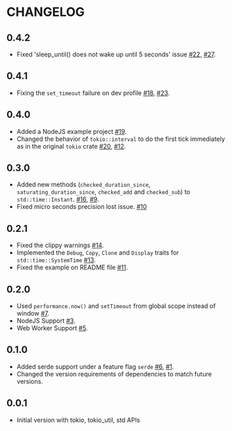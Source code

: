 # CHANGELOG

## 0.4.2

- Fixed 'sleep_until() does not wake up until 5 seconds' issue [#22](https://github.com/whizsid/wasmtimer-rs/issues/22), [#27](https://github.com/whizsid/wasmtimer-rs/pull/27).

## 0.4.1

- Fixing the `set_timeout` failure on dev profile [#18](https://github.com/whizsid/wasmtimer-rs/issues/18), [#23](https://github.com/whizsid/wasmtimer-rs/pull/23).

## 0.4.0

- Added a NodeJS example project [#19](https://github.com/whizsid/wasmtimer-rs/pull/19).
- Changed the behavior of `tokio::interval` to do the first tick immediately as in the original `tokio` crate [#20](https://github.com/whizsid/wasmtimer-rs/pull/20), [#12](https://github.com/whizsid/wasmtimer-rs/issues/12).

## 0.3.0

- Added new methods (`checked_duration_since`, `saturating_duration_since`, `checked_add` and `checked_sub`) to `std::time::Instant`. [#16](https://github.com/whizsid/wasmtimer-rs/pull/16), [#9](https://github.com/whizsid/wasmtimer-rs/issues/9).
- Fixed micro seconds precision lost issue. [#10](https://github.com/whizsid/wasmtimer-rs/issues/10)

## 0.2.1

- Fixed the clippy warnings [#14](https://github.com/whizsid/wasmtimer-rs/pull/14).
- Implemented the `Debug`, `Copy`, `Clone` and `Display` traits for `std::time::SystemTime` [#13](https://github.com/whizsid/wasmtimer-rs/pull/13).
- Fixed the example on README file [#11](https://github.com/whizsid/wasmtimer-rs/pull/11).

## 0.2.0

- Used `performance.now()` and `setTimeout` from global scope instead of window [#7](https://github.com/whizsid/wasmtimer-rs/pull/7).
- NodeJS Support [#3](https://github.com/whizsid/wasmtimer-rs/issues/3).
- Web Worker Support [#5](https://github.com/whizsid/wasmtimer-rs/issues/5).

## 0.1.0

- Added serde support under a feature flag `serde` [#6](https://github.com/whizsid/wasmtimer-rs/pull/6), [#1](https://github.com/whizsid/wasmtimer-rs/issues/1).
- Changed the version requirements of dependencies to match future versions.

## 0.0.1

- Initial version with tokio, tokio_util, std APIs
